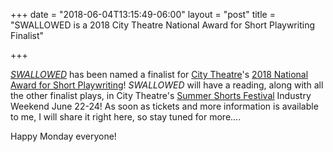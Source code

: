 +++
date = "2018-06-04T13:15:49-06:00"
layout = "post"
title = "SWALLOWED is a 2018 City Theatre National Award for Short Playwriting Finalist"

+++

[*SWALLOWED*](https://newplayexchange.org/plays/90782/swallowed) has been named a finalist for [City Theatre](https://www.citytheatre.com/)'s [2018 National Award for Short Playwriting](https://www.citytheatre.com/national-award-winners)! *SWALLOWED* will have a reading, along with all the other finalist plays, in City Theatre's [Summer Shorts Festival](http://www.arshtcenter.org/Boletos/Calendar/2017-2018-Season/Summer-Shows/Summer-Shorts/) Industry Weekend June 22-24! As soon as tickets and more information is available to me, I will share it right here, so stay tuned for more....

Happy Monday everyone!